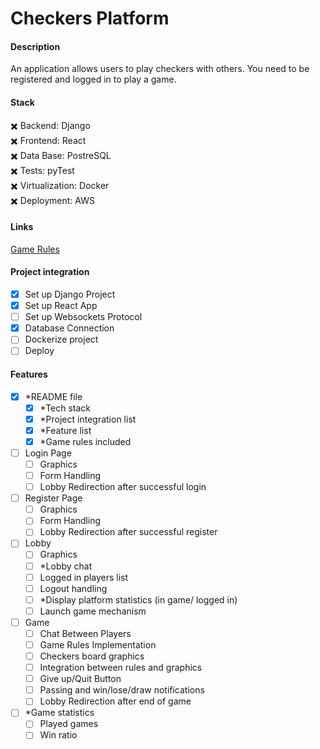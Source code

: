 # Checkers Platform

#### Description
An application allows users to play checkers with others. You need to be registered and logged in to play a game.


#### Stack

:heavy_multiplication_x: Backend: Django  
:heavy_multiplication_x: Frontend: React  
:heavy_multiplication_x: Data Base: PostreSQL  
:heavy_multiplication_x: Tests: pyTest  
:heavy_multiplication_x: Virtualization: Docker  
:heavy_multiplication_x: Deployment: AWS  

#### Links
[Game Rules](https://www.downtownrochestermn.com/_files/docs/checkers-instructions.pdf)



#### Project integration
- [X] Set up Django Project
- [X] Set up React App
- [ ] Set up Websockets Protocol
- [X] Database Connection
- [ ] Dockerize project
- [ ] Deploy

#### Features
- [X] *README file
    - [X] *Tech stack
    - [X] *Project integration list
    - [X] *Feature list  
    - [X] *Game rules included
- [ ] Login Page
   - [ ] Graphics
   - [ ] Form Handling
   - [ ] Lobby Redirection after successful login
- [ ] Register Page
   - [ ] Graphics
   - [ ] Form Handling
   - [ ] Lobby Redirection after successful register
- [ ] Lobby
   - [ ] Graphics
   - [ ] *Lobby chat
   - [ ] Logged in players list
   - [ ] Logout handling
   - [ ] *Display platform statistics (in game/ logged in)
   - [ ] Launch game mechanism
- [ ] Game
    - [ ] Chat Between Players
    - [ ] Game Rules Implementation
    - [ ] Checkers board graphics
    - [ ] Integration between rules and graphics
    - [ ] Give up/Quit Button
    - [ ] Passing and win/lose/draw notifications 
    - [ ] Lobby Redirection after end of game
- [ ] *Game statistics
    - [ ] Played games
    - [ ] Win ratio
